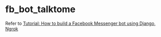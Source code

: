 # fb_bot_talktome

Refer to [Tutorial: How to build a Facebook Messenger bot using Django, Ngrok](https://abhaykashyap.com/blog/post/tutorial-how-build-facebook-messenger-bot-using-django-ngrok)